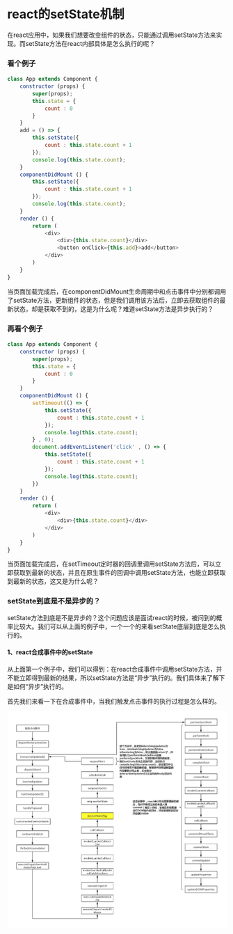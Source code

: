 # react的setState机制
在react应用中，如果我们想要改变组件的状态，只能通过调用setState方法来实现。而setState方法在react内部具体是怎么执行的呢？
### 看个例子

```javascript
class App extends Component {
    constructor (props) {
        super(props);
        this.state = {
            count : 0
        }
    }
    add = () => {
        this.setState({
            count : this.state.count + 1
        });
        console.log(this.state.count);
    }
    componentDidMount () {
        this.setState({
            count : this.state.count + 1
        });
        console.log(this.state.count);
    }
    render () {
        return (
            <div>
                <div>{this.state.count}</div>
                <button onClick={this.add}>add</button>
            </div>
        )
    }
}
```
当页面加载完成后，在componentDidMount生命周期中和点击事件中分别都调用了setState方法，更新组件的状态，但是我们调用该方法后，立即去获取组件的最新状态，却是获取不到的，这是为什么呢？难道setState方法是异步执行的？
### 再看个例子
```javascript
class App extends Component {
    constructor (props) {
        super(props);
        this.state = {
            count : 0
        }
    }
    componentDidMount () {
        setTimeout(() => {
            this.setState({
                count : this.state.count + 1
            });
            console.log(this.state.count);
        } , 0);
        document.addEventListener('click' , () => {
            this.setState({
                count : this.state.count + 1
            });
            console.log(this.state.count);
        })
    }
    render () {
        return (
            <div>
                <div>{this.state.count}</div>
            </div>
        )
    }
}
```
当页面加载完成后，在setTimeout定时器的回调里调用setState方法后，可以立即获取到最新的状态，并且在原生事件的回调中调用setState方法，也能立即获取到最新的状态，这又是为什么呢？
### setState到底是不是异步的？
setState方法到底是不是异步的？这个问题应该是面试react的时候，被问到的概率比较大。我们可以从上面的例子中，一个一个的来看setState底层到底是怎么执行的。
#### 1、react合成事件中的setState
从上面第一个例子中，我们可以得到：在react合成事件中调用setState方法，并不能立即得到最新的结果，所以setState方法是“异步”执行的。我们具体来了解下是如何“异步”执行的。

首先我们来看一下在合成事件中，当我们触发点击事件的执行过程是怎么样的。

![image](https://github.com/andyChenAn/frontEnd/raw/master/images/react/setState1.png)

